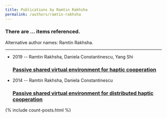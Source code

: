 ```yaml
---
title: Publications by Ramtin Rakhsha
permalink: /authors/ramtin-rakhsha
---
```


<h3 id="number-posts">There are ... items referenced.</h3>
<p id='info-authors'>Alternative author names: Ramtin Rakhsha.</p>
<hr />
<ul class="post-list">
<li><span class='post-meta'>2019 -- Ramtin Rakhsha, Daniela Constantinescu, Yang Shi</span><h3><a class='post-link' href="{{ site.baseurl }}/passive-shared-virtual-environment-for-haptic-cooperation">Passive shared virtual environment for haptic cooperation</a></h3></li>
<li><span class='post-meta'>2014 -- Ramtin Rakhsha, Daniela Constantinescu</span><h3><a class='post-link' href="{{ site.baseurl }}/passive-shared-virtual-environment-for-distributed-haptic-cooperation">Passive shared virtual environment for distributed haptic cooperation</a></h3></li>

</ul>
{% include count-posts.html %}
